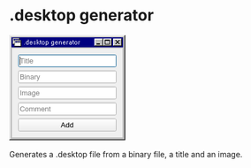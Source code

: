 # .desktop generator

<img src="scrshot.png">

Generates a .desktop file from a binary file, a title and an image.
